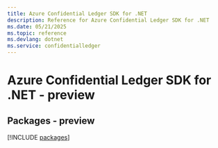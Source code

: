 ```yaml
---
title: Azure Confidential Ledger SDK for .NET
description: Reference for Azure Confidential Ledger SDK for .NET
ms.date: 05/21/2025
ms.topic: reference
ms.devlang: dotnet
ms.service: confidentialledger
---
```

# Azure Confidential Ledger SDK for .NET - preview
## Packages - preview
[!INCLUDE [packages](confidential-ledger-index.md)]